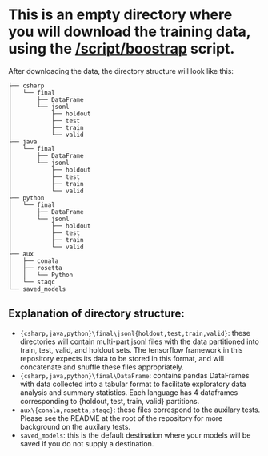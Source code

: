 # This is an empty directory where you will download the training data, using the [/script/boostrap](/script/boostrap) script.

After downloading the data, the directory structure will look like this:

```
├── csharp
│   └── final
│       ├── DataFrame
│       └── jsonl
│           ├── holdout
│           ├── test
│           ├── train
│           └── valid
├── java
│   └── final
│       ├── DataFrame
│       └── jsonl
│           ├── holdout
│           ├── test
│           ├── train
│           └── valid
├── python
│   └── final
│       ├── DataFrame
│       └── jsonl
│           ├── holdout
│           ├── test
│           ├── train
│           └── valid
├── aux
│   ├── conala
│   ├── rosetta
│   │   └── Python
│   └── staqc
└── saved_models
```

## Explanation of directory structure:

- `{csharp,java,python}\final\jsonl{holdout,test,train,valid}`:  these directories will contain multi-part [jsonl](http://jsonlines.org/) files with the data partitioned into train, test, valid, and holdout sets.  The tensorflow framework in this repository expects its data to be stored in this format, and will concatenate and shuffle these files appropriately.
- `{csharp,java,python}\final\DataFrame`: contains pandas DataFrames with data collected into a tabular format to facilitate exploratory data analysis and summary statistics.  Each language has 4 dataframes corresponding to {holdout, test, train, valid} partitions. 
- `aux\{conala,rosetta,staqc}`: these files correspond to the auxilary tests.  Please see the README at the root of the repository for more background on the auxilary tests.
- `saved_models`: this is the default destination where your models will be saved if you do not supply a destination.